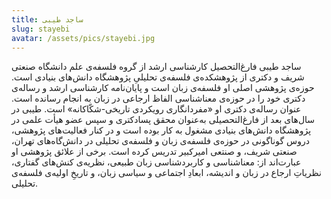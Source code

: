 ```yaml
---
title: ساجد طیبی
slug: stayebi
avatar: /assets/pics/stayebi.jpg
---
```

ساجد طیبی فارغ‌التحصیل کارشناسی ارشد از گروه فلسفه‌ی علم دانشگاه صنعتی شریف و دکتری از پژوهشکده‌ی فلسفه‌ی تحلیلیِ پژوهشگاه دانش‌های بنیادی است. حوزه‌ی پژوهشی اصلی او فلسفه‌ی زبان است و پایان‌نامه کارشناسی ارشد و رساله‌ی دکتری خود را در حوزه‌ی معناشناسی الفاظ ارجاعی در زبان به انجام رسانده است. عنوان رساله‌ی دکتری او «مفردانگاری رويکردی تاريخی-شکّاکانه» است. طیبی در سال‌های بعد از فارغ‌التحصیلی به‌عنوان محقق پسادکتری و سپس عضو هیأت علمی در پژوهشگاه دانش‌های بنیادی مشغول به کار بوده است و در کنار فعالیت‌های پژوهشی، دروس گوناگونی در حوزه‌ی فلسفه‌ی زبان و فلسفه‌ی تحلیلی در دانش‌گاه‌های تهران، صنعتی شریف، و صنتعی امیرکبیر تدریس کرده است. برخی از علائق پژوهشی او عبارت‌اند از:‌ معناشناسی و کاربردشناسی زبان طبیعی، نظریه‌ی کنش‌های گفتاری، نظریاتِ ارجاع در زبان و اندیشه، ابعادِ اجتماعی و سیاسی زبان، و تاریخِ اولیه‌ی فلسفه‌ی تحلیلی.